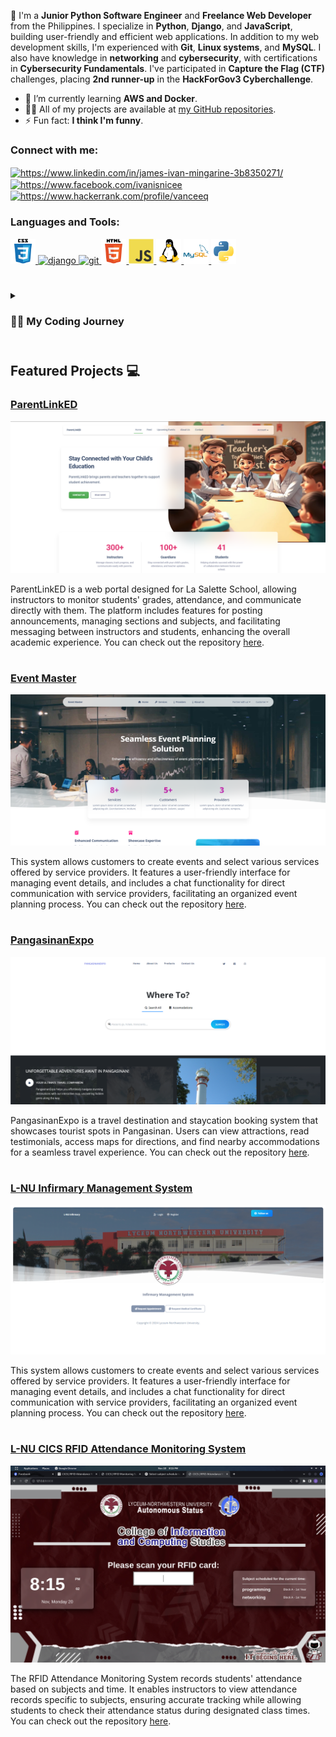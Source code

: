 👋 I'm a **Junior Python Software Engineer** and **Freelance Web Developer** from the Philippines. I specialize in **Python**, **Django**, and **JavaScript**, building user-friendly and efficient web applications. In addition to my web development skills, I'm experienced with **Git**, **Linux systems**, and **MySQL**. I also have knowledge in **networking** and **cybersecurity**, with certifications in **Cybersecurity Fundamentals**. I've participated in **Capture the Flag (CTF)** challenges, placing **2nd runner-up** in the **HackForGov3 Cyberchallenge**.

- 🌱 I’m currently learning **AWS and Docker**.
- 👨‍💻 All of my projects are available at [my GitHub repositories](https://github.com/Vanceeky?tab=repositories).
- ⚡ Fun fact: **I think I'm funny**.


<h3 align="left">Connect with me:</h3>
<p align="left">
<a href="https://linkedin.com/in/https://www.linkedin.com/in/james-ivan-mingarine-3b8350271/" target="blank"><img align="center" src="https://raw.githubusercontent.com/rahuldkjain/github-profile-readme-generator/master/src/images/icons/Social/linked-in-alt.svg" alt="https://www.linkedin.com/in/james-ivan-mingarine-3b8350271/" height="30" width="40" /></a>
<a href="https://fb.com/https://www.facebook.com/ivanisnicee" target="blank"><img align="center" src="https://raw.githubusercontent.com/rahuldkjain/github-profile-readme-generator/master/src/images/icons/Social/facebook.svg" alt="https://www.facebook.com/ivanisnicee" height="30" width="40" /></a>
<a href="https://www.hackerrank.com/https://www.hackerrank.com/profile/vanceeq" target="blank"><img align="center" src="https://raw.githubusercontent.com/rahuldkjain/github-profile-readme-generator/master/src/images/icons/Social/hackerrank.svg" alt="https://www.hackerrank.com/profile/vanceeq" height="30" width="40" /></a>
</p>

<h3 align="left">Languages and Tools:</h3>
<p align="left"> <a href="https://www.w3schools.com/css/" target="_blank" rel="noreferrer"> <img src="https://raw.githubusercontent.com/devicons/devicon/master/icons/css3/css3-original-wordmark.svg" alt="css3" width="40" height="40"/> </a> <a href="https://www.djangoproject.com/" target="_blank" rel="noreferrer"> <img src="https://cdn.worldvectorlogo.com/logos/django.svg" alt="django" width="40" height="40"/> </a> <a href="https://git-scm.com/" target="_blank" rel="noreferrer"> <img src="https://www.vectorlogo.zone/logos/git-scm/git-scm-icon.svg" alt="git" width="40" height="40"/> </a> <a href="https://www.w3.org/html/" target="_blank" rel="noreferrer"> <img src="https://raw.githubusercontent.com/devicons/devicon/master/icons/html5/html5-original-wordmark.svg" alt="html5" width="40" height="40"/> </a> <a href="https://developer.mozilla.org/en-US/docs/Web/JavaScript" target="_blank" rel="noreferrer"> <img src="https://raw.githubusercontent.com/devicons/devicon/master/icons/javascript/javascript-original.svg" alt="javascript" width="40" height="40"/> </a> <a href="https://www.linux.org/" target="_blank" rel="noreferrer"> <img src="https://raw.githubusercontent.com/devicons/devicon/master/icons/linux/linux-original.svg" alt="linux" width="40" height="40"/> </a> <a href="https://www.mysql.com/" target="_blank" rel="noreferrer"> <img src="https://raw.githubusercontent.com/devicons/devicon/master/icons/mysql/mysql-original-wordmark.svg" alt="mysql" width="40" height="40"/> </a> <a href="https://www.python.org" target="_blank" rel="noreferrer"> <img src="https://raw.githubusercontent.com/devicons/devicon/master/icons/python/python-original.svg" alt="python" width="40" height="40"/> </a> </p>

#

<details>
  <summary><h3>👨‍💻 My Coding Journey</h3></summary>
My journey into coding began during my college years, fueled by a passion for problem-solving and technology. I was fascinated by how software could create solutions to real-world issues and improve people's lives.
<br/>
I started with learning the fundamentals of Python, which laid the groundwork for my programming skills. As I delved deeper, I discovered Django, a powerful web framework that allowed me to build dynamic web applications efficiently. This sparked my interest in web development, and I quickly became engrossed in creating user-friendly interfaces and seamless user experiences.

Along the way, I expanded my knowledge to include JavaScript and various front-end technologies, which enabled me to enhance my projects further. I explored database management with MySQL, gaining essential skills in data handling and storage. My experience with Git and version control became crucial as I collaborated on projects and contributed to open-source initiatives.

As I honed my skills, I became increasingly aware of the importance of cybersecurity in software development. I pursued certifications in Cybersecurity Fundamentals and participated in Capture the Flag (CTF) challenges, where I achieved 2nd runner-up in the HackForGov3 Cyberchallenge. This experience not only strengthened my technical skills but also ignited a passion for secure coding practices.

I have worked on various projects, both academic and freelance, which allowed me to apply my skills in practical scenarios. My journey has been a mix of challenges and achievements, but each step has taught me valuable lessons about perseverance, creativity, and the importance of continuous learning.

Currently, I am diving into AWS and Docker, looking to expand my expertise in cloud computing and containerization. I am excited about the endless possibilities in tech and eager to contribute to innovative projects that make a difference.
</details>

#

## Featured Projects 💻

### [ParentLinkED](https://github.com/Vanceeky/ParentLinkEd)

![Project 1 Screenshot](https://github.com/Vanceeky/Vanceeky/blob/main/parentlinked.png)

ParentLinkED is a web portal designed for La Salette School, allowing instructors to monitor students' grades, attendance, and communicate directly with them. The platform includes features for posting announcements, managing sections and subjects, and facilitating messaging between instructors and students, enhancing the overall academic experience. You can check out the repository [here](https://github.com/Vanceeky/ParentLinkEd).

#

### [Event Master](project_1_link)

![Project 2 Screenshot](https://github.com/Vanceeky/Vanceeky/blob/main/event_master.png)

This system allows customers to create events and select various services offered by service providers. It features a user-friendly interface for managing event details, and includes a chat functionality for direct communication with service providers, facilitating an organized event planning process. You can check out the repository [here](https://github.com/Vanceeky/Event-Master).

#

### [PangasinanExpo](https://github.com/Vanceeky/PangasinanExpo)

![Project 3 Screenshot](https://github.com/Vanceeky/Vanceeky/blob/main/pangasinanexpo.png)

PangasinanExpo is a travel destination and staycation booking system that showcases tourist spots in Pangasinan. Users can view attractions, read testimonials, access maps for directions, and find nearby accommodations for a seamless travel experience. You can check out the repository [here](https://github.com/Vanceeky/PangasinanExpo).

#

### [L-NU Infirmary Management System](https://github.com/Vanceeky/L-NU-Infirmary-Management-System)

![Project 4 Screenshot](https://github.com/Vanceeky/Vanceeky/blob/main/infirmary.png)

This system allows customers to create events and select various services offered by service providers. It features a user-friendly interface for managing event details, and includes a chat functionality for direct communication with service providers, facilitating an organized event planning process. You can check out the repository [here](https://github.com/Vanceeky/L-NU-Infirmary-Management-System).

#

### [L-NU CICS RFID Attendance Monitoring System](https://github.com/Vanceeky/RFID)

![Project 5 Screenshot](https://github.com/Vanceeky/Vanceeky/blob/main/rfid.png)

The RFID Attendance Monitoring System records students' attendance based on subjects and time. It enables instructors to view attendance records specific to subjects, ensuring accurate tracking while allowing students to check their attendance status during designated class times. You can check out the repository [here](https://github.com/Vanceeky/RFID).

#
